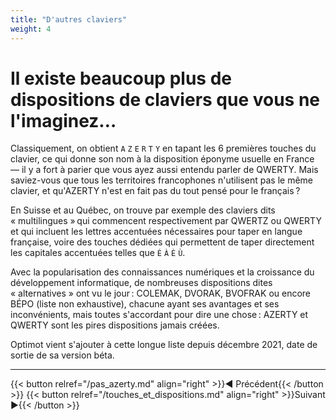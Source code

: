 ```yaml
---
title: "D'autres claviers"
weight: 4
---
```


# Il existe beaucoup plus de dispositions de claviers que vous ne l'imaginez…

Classiquement, on obtient `A` `Z` `E` `R` `T` `Y` en tapant les 6 premières touches du clavier, ce qui donne son nom à la disposition éponyme usuelle en France — il y a fort à parier que vous ayez aussi entendu parler de QWERTY.
Mais saviez-vous que tous les territoires francophones n'utilisent pas le même clavier, et qu'AZERTY n'est en fait pas du tout pensé pour le français ?

En Suisse et au Québec, on trouve par exemple des claviers dits « multilingues » qui commencent respectivement par QWERTZ ou QWERTY et qui incluent les lettres accentuées nécessaires pour taper en langue française, voire des touches dédiées qui permettent de taper directement les capitales accentuées telles que `É` `À` `È` `Ù`.

Avec la popularisation des connaissances numériques et la croissance du développement informatique, de nombreuses dispositions dites « alternatives » ont vu le jour : COLEMAK, DVORAK, BVOFRAK ou encore BÉPO (liste non exhaustive), chacune ayant ses avantages et ses inconvénients, mais toutes s'accordant pour dire une chose : AZERTY et QWERTY sont les pires dispositions jamais créées.

Optimot vient s'ajouter à cette longue liste depuis décembre 2021, date de sortie de sa version béta.


___

{{< button relref="/pas_azerty.md" align="right" >}}◄ Précédent{{< /button >}}
{{< button relref="/touches_et_dispositions.md" align="right" >}}Suivant ►{{< /button >}}